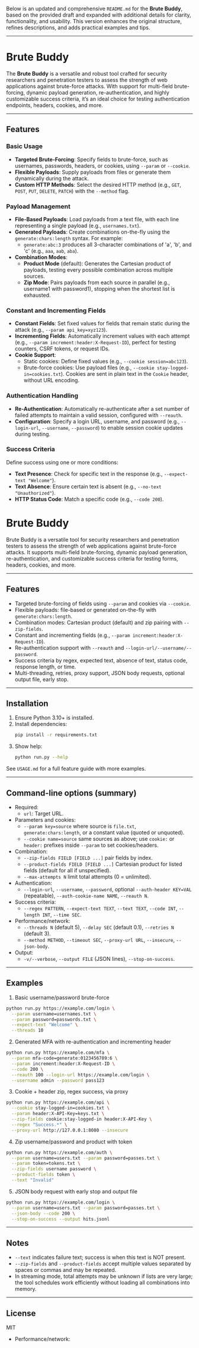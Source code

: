 Below is an updated and comprehensive `README.md` for the **Brute Buddy**, based on the provided draft and expanded with additional details for clarity, functionality, and usability. This version enhances the original structure, refines descriptions, and adds practical examples and tips.

---

# Brute Buddy

The **Brute Buddy** is a versatile and robust tool crafted for security researchers and penetration testers to assess the strength of web applications against brute-force attacks. With support for multi-field brute-forcing, dynamic payload generation, re-authentication, and highly customizable success criteria, it’s an ideal choice for testing authentication endpoints, headers, cookies, and more.

---

## Features

### Basic Usage
- **Targeted Brute-Forcing**: Specify fields to brute-force, such as usernames, passwords, headers, or cookies, using `--param` or `--cookie`.
- **Flexible Payloads**: Supply payloads from files or generate them dynamically during the attack.
- **Custom HTTP Methods**: Select the desired HTTP method (e.g., `GET`, `POST`, `PUT`, `DELETE`, `PATCH`) with the `--method` flag.

### Payload Management
- **File-Based Payloads**: Load payloads from a text file, with each line representing a single payload (e.g., `usernames.txt`).
- **Generated Payloads**: Create combinations on-the-fly using the `generate:chars:length` syntax. For example:
  - `generate:abc:3` produces all 3-character combinations of 'a', 'b', and 'c' (e.g., `aaa`, `aab`, `aba`).
- **Combination Modes**:
  - **Product Mode** (default): Generates the Cartesian product of payloads, testing every possible combination across multiple sources.
  - **Zip Mode**: Pairs payloads from each source in parallel (e.g., username1 with password1), stopping when the shortest list is exhausted.

### Constant and Incrementing Fields
- **Constant Fields**: Set fixed values for fields that remain static during the attack (e.g., `--param api_key=xyz123`).
- **Incrementing Fields**: Automatically increment values with each attempt (e.g., `--param increment:header:X-Request-ID`), perfect for testing counters, CSRF tokens, or request IDs.
- **Cookie Support**: 
  - Static cookies: Define fixed values (e.g., `--cookie session=abc123`).
  - Brute-force cookies: Use payload files (e.g., `--cookie stay-logged-in=cookies.txt`). Cookies are sent in plain text in the `Cookie` header, without URL encoding.

### Authentication Handling
- **Re-Authentication**: Automatically re-authenticate after a set number of failed attempts to maintain a valid session, configured with `--reauth`.
- **Configuration**: Specify a login URL, username, and password (e.g., `--login-url`, `--username`, `--password`) to enable session cookie updates during testing.

### Success Criteria
Define success using one or more conditions:
- **Text Presence**: Check for specific text in the response (e.g., `--expect-text "Welcome"`).
- **Text Absence**: Ensure certain text is absent (e.g., `--no-text "Unauthorized"`).
- **HTTP Status Code**: Match a specific code (e.g., `--code 200`).
# Brute Buddy

Brute Buddy is a versatile tool for security researchers and penetration testers to assess the strength of web applications against brute-force attacks. It supports multi-field brute-forcing, dynamic payload generation, re-authentication, and customizable success criteria for testing forms, headers, cookies, and more.

---

## Features

- Targeted brute-forcing of fields using `--param` and cookies via `--cookie`.
- Flexible payloads: file-based or generated on-the-fly with `generate:chars:length`.
- Combination modes: Cartesian product (default) and zip pairing with `--zip-fields`.
- Constant and incrementing fields (e.g., `--param increment:header:X-Request-ID`).
- Re-authentication support with `--reauth` and `--login-url/--username/--password`.
- Success criteria by regex, expected text, absence of text, status code, response length, or time.
- Multi-threading, retries, proxy support, JSON body requests, optional output file, early stop.

---

## Installation

1. Ensure Python 3.10+ is installed.
2. Install dependencies:
   ```bash
   pip install -r requirements.txt
   ```
3. Show help:
   ```bash
   python run.py --help
   ```

See `USAGE.md` for a full feature guide with more examples.

---

## Command-line options (summary)

- Required:
  - `url`: Target URL.
- Parameters and cookies:
  - `--param key=source` where source is `file.txt`, `generate:chars:length`, or a constant value (quoted or unquoted).
  - `--cookie name=source` same sources as above; use `cookie:` or `header:` prefixes inside `--param` to set cookies/headers.
- Combination:
  - `--zip-fields FIELD [FIELD ...]` pair fields by index.
  - `--product-fields FIELD [FIELD ...]` Cartesian product for listed fields (default for all if unspecified).
  - `--max-attempts N` limit total attempts (0 = unlimited).
- Authentication:
  - `--login-url`, `--username`, `--password`, optional `--auth-header KEY=VAL` (repeatable), `--auth-cookie-name NAME`, `--reauth N`.
- Success criteria:
  - `--regex PATTERN`, `--expect-text TEXT`, `--text TEXT`, `--code INT`, `--length INT`, `--time SEC`.
- Performance/network:
  - `--threads N` (default 5), `--delay SEC` (default 0.1), `--retries N` (default 3).
  - `--method METHOD`, `--timeout SEC`, `--proxy-url URL`, `--insecure`, `--json-body`.
- Output:
  - `-v/--verbose`, `--output FILE` (JSON lines), `--stop-on-success`.

---

## Examples

1) Basic username/password brute-force
```bash
python run.py https://example.com/login \
  --param username=usernames.txt \
  --param password=passwords.txt \
  --expect-text "Welcome" \
  --threads 10
```

2) Generated MFA with re-authentication and incrementing header
```bash
python run.py https://example.com/mfa \
  --param mfa-code=generate:0123456789:6 \
  --param increment:header:X-Request-ID \
  --code 200 \
  --reauth 100 --login-url https://example.com/login \
  --username admin --password pass123
```

3) Cookie + header zip, regex success, via proxy
```bash
python run.py https://example.com/api \
  --cookie stay-logged-in=cookies.txt \
  --param header:X-API-Key=keys.txt \
  --zip-fields cookie:stay-logged-in header:X-API-Key \
  --regex "Success.*" \
  --proxy-url http://127.0.0.1:8080 --insecure
```

4) Zip username/password and product with token
```bash
python run.py https://example.com/auth \
  --param username=users.txt --param password=passes.txt \
  --param token=tokens.txt \
  --zip-fields username password \
  --product-fields token \
  --text "Invalid"
```

5) JSON body request with early stop and output file
```bash
python run.py https://example.com/login \
  --param username=users.txt --param password=passes.txt \
  --json-body --code 200 \
  --stop-on-success --output hits.jsonl
```

---

## Notes

- `--text` indicates failure text; success is when this text is NOT present.
- `--zip-fields` and `--product-fields` accept multiple values separated by spaces or commas and may be repeated.
- In streaming mode, total attempts may be unknown if lists are very large; the tool schedules work efficiently without loading all combinations into memory.

---

## License

MIT
- Performance/network:
